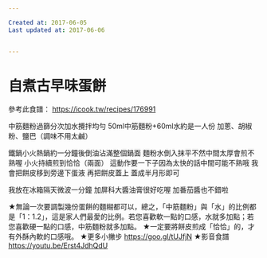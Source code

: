 ```yaml
---

Created at: 2017-06-05
Last updated at: 2017-06-06


---
```


# 自煮古早味蛋餅


參考此食譜：
<https://icook.tw/recipes/176991>

中筋麵粉過篩分次加水攪拌均勻
50ml中筋麵粉+60ml水約是一人份
加蔥、胡椒粉、鹽巴（調味不用太鹹）

鐵鍋小火熱鍋約一分鐘後倒油沾滿整個鍋面
麵粉水倒入抹平不然中間太厚會煎不熟喔
小火持續煎到恰恰（兩面）
這動作要一下子因為太快的話中間可能不熟哦
我會把餅皮移到旁邊下蛋液
再把餅皮蓋上
蓋成半月形即可

我放在冰箱隔天微波一分鐘
加屏科大醬油膏很好吃喔
加番茄醬也不錯啦

★無論一次要調製幾份蛋餅的麵糊都可以，總之，「中筋麵粉」與「水」的比例都是「1：1.2」，這是家人們最愛的比例。若您喜歡軟一點的口感，水就多加點；若您喜歡硬一點的口感，中筋麵粉就多加點。 
★一定要將餅皮煎成「恰恰」的，才有外酥內軟的口感哦。 
★更多小撇步 <https://goo.gl/tUJfjN>
★影音食譜 <https://youtu.be/Erst4JdhQdU>


